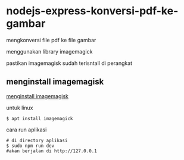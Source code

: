 # nodejs-express-konversi-pdf-ke-gambar
mengkonversi file pdf ke file gambar

menggunakan library imagemagick

pastikan imagemagisk sudah terisntall di perangkat

## menginstall imagemagisk

[menginstall imagemagisk](https://imagemagick.org/script/download.php)

untuk linux
```cli
$ apt install imagemagick
```

cara run aplikasi

```cli
# di directory aplikasi
$ sudo npm run dev
#akan berjalan di http://127.0.0.1
```
